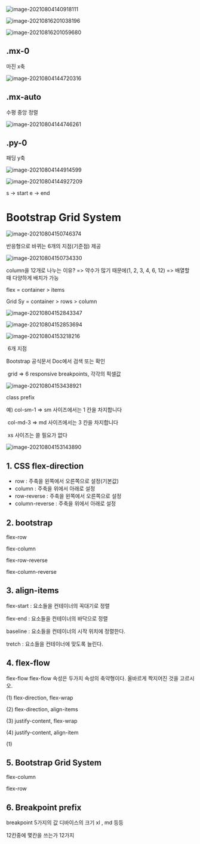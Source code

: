 

![image-20210804140918111](photo/image-20210804140918111-16291122186681.png)

![image-20210816201038196](photo/image-20210816201038196.png)

![image-20210816201059680](photo/image-20210816201059680.png)

## .mx-0

마진 x축

![image-20210804144720316](photo/image-20210804144720316.png)

## .mx-auto

수평 중앙 정렬

![image-20210804144746261](photo/image-20210804144746261.png)

## .py-0

패딩 y축

![image-20210804144914599](photo/image-20210804144914599.png)



![image-20210804144927209](photo/image-20210804144927209.png)

s -> start     e -> end





# Bootstrap Grid System

![image-20210804150746374](photo/image-20210804150746374.png)

반응형으로 바뀌는 6개의 지점(기준점) 제공

![image-20210804150734330](photo/image-20210804150734330.png)

column을 12개로 나누는 이유? => 약수가 많기 때문에(1, 2, 3, 4, 6, 12) => 배열할 때 다양하게 배치가 가능

flex = container > items

Grid Sy = container > rows > column

![image-20210804152843347](photo/image-20210804152843347.png)

![image-20210804152853694](photo/image-20210804152853694.png)

![image-20210804153218216](photo/image-20210804153218216.png)

​			6개 지점

Bootstrap 공식문서 Doc에서 검색 또는 확인

​	grid => 6 responsive breakpoints, 각각의 픽셀값

![image-20210804153438921](photo/image-20210804153438921.png)

class prefix

예)   col-sm-1 =>  sm 사이즈에서는 1 칸을 차지합니다

​		col-md-3 => md 사이즈에서는 3 칸을 차지합니다

​		xs 사이즈는 쓸 필요가 없다





![image-20210804153143890](photo/image-20210804153143890.png)

## 1. CSS flex-direction

- row : 주축을 왼쪽에서 오른쪽으로 설정(기본값)
- column : 주축을 위에서 아래로 설정
- row-reverse : 주축을 왼쪽에서 오른쪽으로 설정
- column-reverse : 주축을 위에서 아래로 설정



## 2. bootstrap

flex-row

flex-column

flex-row-reverse

flex-column-reverse



## 3. align-items

flex-start : 요소들을 컨테이너의 꼭대기로 정렬

flex-end : 요소들을 컨테이너의 바닥으로 정렬

baseline : 요소들을 컨테이너의 시작 위치에 정렬한다.

tretch : 요소들을 컨테이너에 맞도록 늘린다.



## 4. flex-flow

 flex-flow flex-flow 속성은 두가지 속성의 축약형이다. 올바르게 짝지어진 것을 고르시오. 

(1) flex-direction, flex-wrap 

(2) flex-direction, align-items 

(3) justify-content, flex-wrap 

(4) justify-content, align-item



(1)



## 5. Bootstrap Grid System

flex-column

flex-row



## 6. Breakpoint prefix

breakpoint 5가지의 값 디바이스의 크기 xl , md 등등

12칸중에 몇칸을 쓰는가 12가지